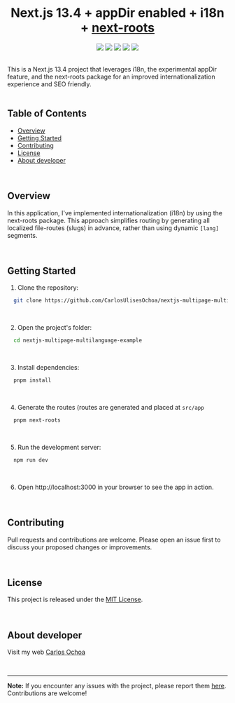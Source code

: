 <div align="center">
  <h1>Next.js 13.4 + appDir enabled + i18n + <a href="https://github.com/svobik7/next-roots">next-roots</a></h1>
  <a href="https://github.com/CarlosUlisesOchoa/nextjs-multipage-multilanguage-example"><img src="https://img.shields.io/badge/latest%20release-v1.0.0-blue" /></a>
  <a href="https://github.com/CarlosUlisesOchoa/nextjs-multipage-multilanguage-example"><img src="https://img.shields.io/badge/coverage-100%25-brightgreen" /></a>
  <a href="https://github.com/CarlosUlisesOchoa/nextjs-multipage-multilanguage-example"><img src="https://img.shields.io/tokei/lines/github/carlosulisesochoa/nextjs-multipage-multilanguage-example" /></a>
  <a href="https://github.com/CarlosUlisesOchoa/nextjs-multipage-multilanguage-example"><img src="https://img.shields.io/badge/PRs-welcome-brightgreen" /></a>
  <a href="https://github.com/CarlosUlisesOchoa/nextjs-multipage-multilanguage-example/blob/main/LICENSE"><img src="https://img.shields.io/badge/license-MIT-blue" /></a>
</div>

<br/>

This is a Next.js 13.4 project that leverages i18n, the experimental appDir feature, and the next-roots package for an improved internationalization experience and SEO friendly. <br/> <br/>

## Table of Contents

- [Overview](#overview)
- [Getting Started](#getting-started)
- [Contributing](#contributing)
- [License](#license)
- [About developer](#about-developer)

<br/>

## Overview

In this application, I've implemented internationalization (i18n) by using the next-roots package. This approach simplifies routing by generating all localized file-routes (slugs) in advance, rather than using dynamic `[lang]` segments.

<br/>

## Getting Started

1. Clone the repository:

```bash
  git clone https://github.com/CarlosUlisesOchoa/nextjs-multipage-multilanguage-example.git
```

<br/>

2. Open the project's folder:

```bash
  cd nextjs-multipage-multilanguage-example
```

<br/>

3. Install dependencies:
 
```bash
  pnpm install
```

<br/>

4. Generate the routes (routes are generated and placed at ```src/app```
 
 ```bash
   pnpm next-roots
 ```

<br/>

5. Run the development server:

```bash
  npm run dev
```

<br/>

6. Open http://localhost:3000 in your browser to see the app in action.

<br/>

## Contributing

Pull requests and contributions are welcome. Please open an issue first to discuss your proposed changes or improvements.

<br/>

## License

This project is released under the [MIT License](LICENSE).

<br/>

## About developer

Visit my web [Carlos Ochoa](https://carlos8a.com)

<br/>

---

**Note:** If you encounter any issues with the project, please report them [here](https://github.com/CarlosUlisesOchoa/nextjs-multipage-multilanguage-example/issues). Contributions are welcome!

